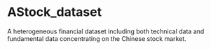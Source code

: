 # AStock_dataset
A heterogeneous financial dataset including both technical data and fundamental data concentrating on the Chinese stock market.
